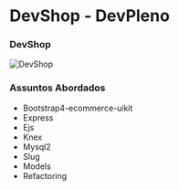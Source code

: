 # DevShop - DevPleno

### DevShop
![DevShop](https://github.com/RenatoSiqueira/DevPleno_DevShop/blob/master/devshop.png)

### Assuntos Abordados
- Bootstrap4-ecommerce-uikit
- Express
- Ejs
- Knex
- Mysql2
- Slug
- Models
- Refactoring